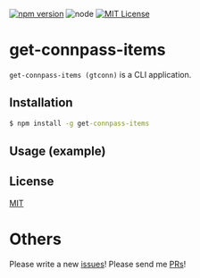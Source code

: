 [![npm version](https://badge.fury.io/js/get-connpass-items.svg)](https://badge.fury.io/js/get-connpass-items)
![node](https://img.shields.io/badge/node-%3E%3D%208.0.0-brightgreen.svg?style=social)
[![MIT License](http://img.shields.io/badge/license-MIT-blue.svg?style=flat)](LICENSE)

# get-connpass-items

`get-connpass-items (gtconn)` is a CLI application.

## Installation

```cmd
$ npm install -g get-connpass-items
```

## Usage (example)

## License

[MIT](https://github.com/k-kuwahara/get-connpass-items/LICENSE)

# Others
Please write a new [issues](https://github.com/k-kuwahara/get-connpass-items/issues)! Please send me [PRs](https://github.com/k-kuwahara/get-connpass-items/pulls)!
